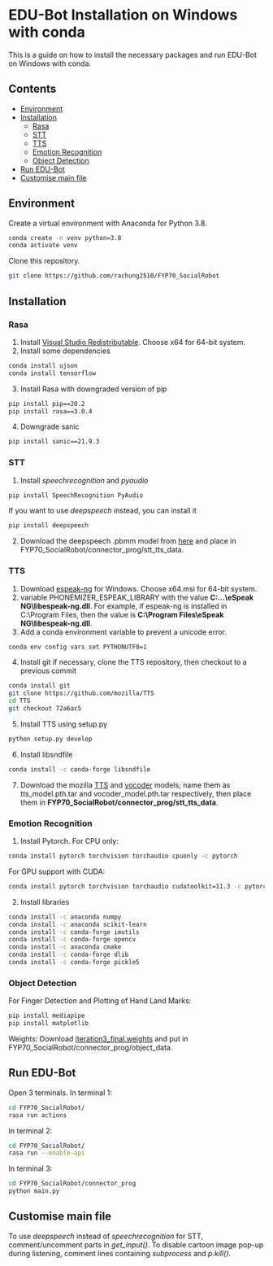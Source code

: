 # EDU-Bot Installation on Windows with conda

This is a guide on how to install the necessary packages and run EDU-Bot on Windows with conda.

## Contents
- [Environment](#environment)
- [Installation](#installation)
   - [Rasa](#rasa)
   - [STT](#stt)
   - [TTS](#tts)
   - [Emotion Recognition](#emotion-recognition)
   - [Object Detection](#object-detection)
- [Run EDU-Bot](#run-edu-bot)
- [Customise main file](#customise-main-file)

## Environment
Create a virtual environment with Anaconda for Python 3.8.
```bash
conda create -n venv python=3.8
conda activate venv
```
Clone this repository.
```bash
git clone https://github.com/rachung2510/FYP70_SocialRobot
```

## Installation
### Rasa
1. Install [Visual Studio Redistributable](https://docs.microsoft.com/en-US/cpp/windows/latest-supported-vc-redist?view=msvc-170). Choose x64 for 64-bit system.
2. Install some dependencies
```bash
conda install ujson
conda install tensorflow
```
3. Install Rasa with downgraded version of pip
```bash
pip install pip==20.2
pip install rasa==3.0.4
```
4. Downgrade sanic
```bash
pip install sanic==21.9.3
```

### STT
1. Install _speechrecognition_ and _pyaudio_
```bash
pip install SpeechRecognition PyAudio
```
If you want to use _deepspeech_ instead, you can install it
```bash
pip install deepspeech
```
2. Download the deepspeech .pbmm model from [here](https://github.com/mozilla/DeepSpeech/releases/tag/v0.9.3) and place in FYP70_SocialRobot/connector_prog/stt_tts_data.

### TTS
1. Download [espeak-ng](https://github.com/espeak-ng/espeak-ng/releases) for Windows. Choose x64.msi for 64-bit system.
2.  variable PHONEMIZER_ESPEAK_LIBRARY with the value **C:\...\eSpeak NG\libespeak-ng.dll**. For example, if espeak-ng is installed in C:\Program Files, then the value is **C:\Program Files\eSpeak NG\libespeak-ng.dll**.
3. Add a conda environment variable to prevent a unicode error.
```bash
conda env config vars set PYTHONUTF8=1
```
4. Install git if necessary, clone the TTS repository, then checkout to a previous commit
```bash
conda install git
git clone https://github.com/mozilla/TTS
cd TTS
git checkout 72a6ac5
```
5. Install TTS using setup.py
```bash
python setup.py develop
```
6. Install libsndfile
```bash
conda install -c conda-forge libsndfile
```
7. Download the mozilla [TTS](https://drive.google.com/file/d/1dntzjWFg7ufWaTaFy80nRz-Tu02xWZos/view?usp=sharing) and 
[vocoder](https://drive.google.com/file/d/1Ty5DZdOc0F7OTGj9oJThYbL5iVu_2G0K/view?usp=sharing) models;
name them as tts_model.pth.tar and vocoder_model.pth.tar respectively, then
place them in **FYP70_SocialRobot/connector_prog/stt_tts_data**.

### Emotion Recognition
1. Install Pytorch. For CPU only:
```bash
conda install pytorch torchvision torchaudio cpuonly -c pytorch
```
For GPU support with CUDA:
```bash
conda install pytorch torchvision torchaudio cudatoolkit=11.3 -c pytorch
```
2. Install libraries
```bash
conda install -c anaconda numpy
conda install -c anaconda scikit-learn
conda install -c conda-forge imutils
conda install -c conda-forge opencv
conda install -c anaconda cmake
conda install -c conda-forge dlib
conda install -c conda-forge pickle5
```

### Object Detection
For Finger Detection and Plotting of Hand Land Marks:
```bash
pip install mediapipe
pip install matplotlib
```
Weights: Download [iteration3_final.weights](https://drive.google.com/file/d/1BQF_CJWqCWHoAAl4iFkeKmAzQBwGDYXy/view?usp=sharing) and put in FYP70_SocialRobot/connector_prog/object_data.

## Run EDU-Bot
Open 3 terminals. In terminal 1:
```bash
cd FYP70_SocialRobot/
rasa run actions
```
In terminal 2:
```bash
cd FYP70_SocialRobot/
rasa run --enable-api
```
In terminal 3:
```bash
cd FYP70_SocialRobot/connector_prog
python main.py
```

## Customise main file
To use _deepspeech_ instead of _speechrecognition_ for STT, comment/uncomment parts in _get_input()_.
To disable cartoon image pop-up during listening, comment lines containing _subprocess_ and _p.kill()_.
